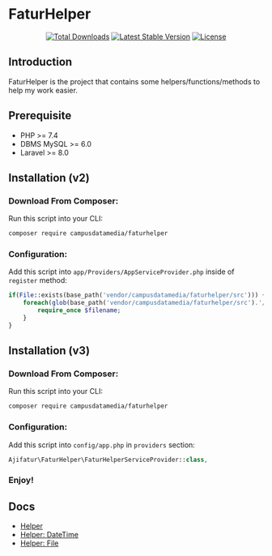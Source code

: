 # FaturHelper

<p align="center">
  <a href="https://packagist.org/packages/ajifatur/faturhelper"><img src="https://poser.pugx.org/campusdatamedia/faturhelper/d/total.svg" alt="Total Downloads"></a>
  <a href="https://packagist.org/packages/ajifatur/faturhelper"><img src="https://poser.pugx.org/campusdatamedia/faturhelper/v/stable.svg" alt="Latest Stable Version"></a>
  <a href="https://packagist.org/packages/ajifatur/faturhelper"><img src="https://poser.pugx.org/campusdatamedia/faturhelper/license.svg" alt="License"></a>
</p>


## Introduction

FaturHelper is the project that contains some helpers/functions/methods to help my work easier.

## Prerequisite
- PHP >= 7.4
- DBMS MySQL >= 6.0
- Laravel >= 8.0

## Installation (v2)

### Download From Composer:

Run this script into your CLI:

```sh
composer require campusdatamedia/faturhelper
```

### Configuration:

Add this script into `app/Providers/AppServiceProvider.php` inside of `register` method:

``` php
if(File::exists(base_path('vendor/campusdatamedia/faturhelper/src'))) {
    foreach(glob(base_path('vendor/campusdatamedia/faturhelper/src').'/Helpers/*.php') as $filename) {
        require_once $filename;
    }
}
```

## Installation (v3)

### Download From Composer:

Run this script into your CLI:

```sh
composer require campusdatamedia/faturhelper
```

### Configuration:

Add this script into `config/app.php` in `providers` section:

``` php
Ajifatur\FaturHelper\FaturHelperServiceProvider::class,
```

### Enjoy!

## Docs
- [Helper](https://github.com/campusdatamedia/faturhelper/blob/master/readme/Helper.md)
- [Helper: DateTime](https://github.com/campusdatamedia/faturhelper/blob/master/readme/DateTime.md)
- [Helper: File](https://github.com/campusdatamedia/faturhelper/blob/master/readme/File.md)
